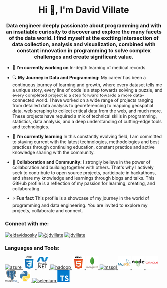 <h1 align="center">Hi 👋, I'm David Villate</h1>
<h3 align="center">Data engineer deeply passionate about programming and with an insatiable curiosity to discover and explore the many facets of the data world. I find myself at the exciting intersection of data collection, analysis and visualization, combined with constant innovation in programming to solve complex challenges and create significant value.</h3>

- 🔭 **I’m currently working on** In-depth learning of medical records
- 🔍 **My Journey in Data and Programming:**
    My career has been a continuous journey of learning and growth, where every dataset tells me a unique story, every line of code is a step towards solving a puzzle, and every completed project is a step forward towards a more data-connected world.
    I have worked on a wide range of projects ranging from detailed data analysis to georeferencing to mapping geospatial data, web scraping to collect critical data from the web, and much more. These projects have         required a mix of technical skills in programming, statistics, data analysis, and a deep understanding of cutting-edge tools and technologies.

- 🌱 **I’m currently learning** In this constantly evolving field, I am committed to staying current with the latest technologies, methodologies and best practices through continuing education, constant practice and active knowledge sharing with the community.
- 🤝 **Collaboration and Community:** I strongly believe in the power of collaboration and building together with others. That's why I actively seek to contribute to open source projects, participate in hackathons, and share my knowledge and learnings through blogs and talks. This GitHub profile is a reflection of my passion for learning, creating, and collaborating.
- ⚡ **Fun fact** This profile is a showcase of my journey in the world of programming and data engineering. You are invited to explore my projects, collaborate and connect.

<h3 align="left">Connect with me:</h3>
<p align="left">
<a href="https://instagram.com/eldavidsosky" target="blank"><img align="center" src="https://raw.githubusercontent.com/rahuldkjain/github-profile-readme-generator/master/src/images/icons/Social/instagram.svg" alt="eldavidsosky" height="30" width="40" /></a>
<a href="https://medium.com/@jdvillate" target="blank"><img align="center" src="https://raw.githubusercontent.com/rahuldkjain/github-profile-readme-generator/master/src/images/icons/Social/medium.svg" alt="@jdvillate" height="30" width="40" /></a>
<a href="https://www.hackerrank.com/jdvillate" target="blank"><img align="center" src="https://raw.githubusercontent.com/rahuldkjain/github-profile-readme-generator/master/src/images/icons/Social/hackerrank.svg" alt="jdvillate" height="30" width="40" /></a>
</p>

<h3 align="left">Languages and Tools:</h3>
<p align="left"> <a href="https://azure.microsoft.com/en-in/" target="_blank" rel="noreferrer"> <img src="https://www.vectorlogo.zone/logos/microsoft_azure/microsoft_azure-icon.svg" alt="azure" width="40" height="40"/> </a> <a href="https://www.w3schools.com/css/" target="_blank" rel="noreferrer"> <img src="https://raw.githubusercontent.com/devicons/devicon/master/icons/css3/css3-original-wordmark.svg" alt="css3" width="40" height="40"/> </a> <a href="https://dotnet.microsoft.com/" target="_blank" rel="noreferrer"> <img src="https://raw.githubusercontent.com/devicons/devicon/master/icons/dot-net/dot-net-original-wordmark.svg" alt="dotnet" width="40" height="40"/> </a> <a href="https://hadoop.apache.org/" target="_blank" rel="noreferrer"> <img src="https://www.vectorlogo.zone/logos/apache_hadoop/apache_hadoop-icon.svg" alt="hadoop" width="40" height="40"/> </a> <a href="https://www.w3.org/html/" target="_blank" rel="noreferrer"> <img src="https://raw.githubusercontent.com/devicons/devicon/master/icons/html5/html5-original-wordmark.svg" alt="html5" width="40" height="40"/> </a> <a href="https://www.mongodb.com/" target="_blank" rel="noreferrer"> <img src="https://raw.githubusercontent.com/devicons/devicon/master/icons/mongodb/mongodb-original-wordmark.svg" alt="mongodb" width="40" height="40"/> </a> <a href="https://www.microsoft.com/en-us/sql-server" target="_blank" rel="noreferrer"> <img src="https://www.svgrepo.com/show/303229/microsoft-sql-server-logo.svg" alt="mssql" width="40" height="40"/> </a> <a href="https://www.mysql.com/" target="_blank" rel="noreferrer"> <img src="https://raw.githubusercontent.com/devicons/devicon/master/icons/mysql/mysql-original-wordmark.svg" alt="mysql" width="40" height="40"/> </a> <a href="https://nodejs.org" target="_blank" rel="noreferrer"> <img src="https://raw.githubusercontent.com/devicons/devicon/master/icons/nodejs/nodejs-original-wordmark.svg" alt="nodejs" width="40" height="40"/> </a> <a href="https://www.oracle.com/" target="_blank" rel="noreferrer"> <img src="https://raw.githubusercontent.com/devicons/devicon/master/icons/oracle/oracle-original.svg" alt="oracle" width="40" height="40"/> </a> <a href="https://www.postgresql.org" target="_blank" rel="noreferrer"> <img src="https://raw.githubusercontent.com/devicons/devicon/master/icons/postgresql/postgresql-original-wordmark.svg" alt="postgresql" width="40" height="40"/> </a> <a href="https://www.python.org" target="_blank" rel="noreferrer"> <img src="https://raw.githubusercontent.com/devicons/devicon/master/icons/python/python-original.svg" alt="python" width="40" height="40"/> </a> <a href="https://www.selenium.dev" target="_blank" rel="noreferrer"> <img src="https://raw.githubusercontent.com/detain/svg-logos/780f25886640cef088af994181646db2f6b1a3f8/svg/selenium-logo.svg" alt="selenium" width="40" height="40"/> </a> <a href="https://www.typescriptlang.org/" target="_blank" rel="noreferrer"> <img src="https://raw.githubusercontent.com/devicons/devicon/master/icons/typescript/typescript-original.svg" alt="typescript" width="40" height="40"/> </a> </p>


